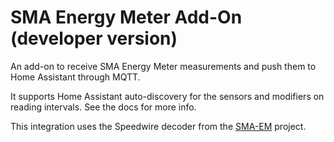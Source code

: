 # SMA Energy Meter Add-On (developer version)

An add-on to receive SMA Energy Meter measurements and push them to Home Assistant through MQTT.

It supports Home Assistant auto-discovery for the sensors and modifiers on reading intervals. See the docs for more info.

This integration uses the Speedwire decoder from the [SMA-EM](https://github.com/datenschuft/SMA-EM) project.
